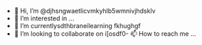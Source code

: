 - 👋 Hi, I’m @djhsngwaetlicvmkyhlb5wmnivjhdsklv
- 👀 I’m interested in ...
- 🌱 I’m currentlysdthbraneilearning fkhughgf
- 💞️ I’m looking to collaborate on i[osdf0- 📫 How to reach me ...

<!---
dbfsdhlrthrths/dbfsdhlrthrths is a ✨ special ✨ repository because its `README.md` (this file) appears on your GitHub profile.
You can click the Preview link to take a look at your changes.
--->
